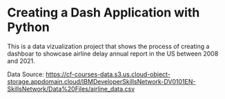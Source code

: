 # Creating a Dash Application with Python

This is a data vizualization project that shows the process of creating a dashboar to showcase airline delay annual report in the US
between 2008 and 2021.

Data Source: https://cf-courses-data.s3.us.cloud-object-storage.appdomain.cloud/IBMDeveloperSkillsNetwork-DV0101EN-SkillsNetwork/Data%20Files/airline_data.csv 
